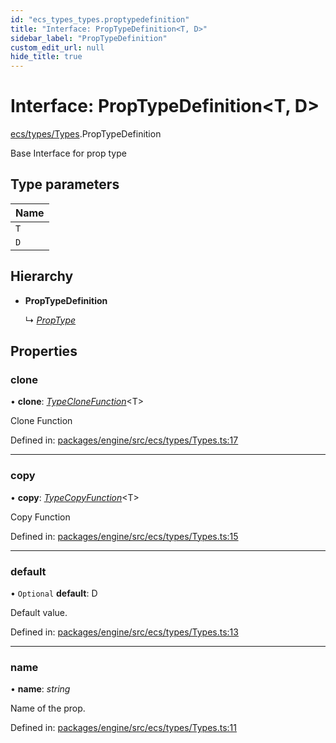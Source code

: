 ```yaml
---
id: "ecs_types_types.proptypedefinition"
title: "Interface: PropTypeDefinition<T, D>"
sidebar_label: "PropTypeDefinition"
custom_edit_url: null
hide_title: true
---
```


# Interface: PropTypeDefinition<T, D\>

[ecs/types/Types](../modules/ecs_types_types.md).PropTypeDefinition

Base Interface for prop type

## Type parameters

Name |
:------ |
`T` |
`D` |

## Hierarchy

* **PropTypeDefinition**

  ↳ [*PropType*](ecs_types_types.proptype.md)

## Properties

### clone

• **clone**: [*TypeCloneFunction*](../modules/ecs_types_types.md#typeclonefunction)<T\>

Clone Function

Defined in: [packages/engine/src/ecs/types/Types.ts:17](https://github.com/xr3ngine/xr3ngine/blob/716a06460/packages/engine/src/ecs/types/Types.ts#L17)

___

### copy

• **copy**: [*TypeCopyFunction*](../modules/ecs_types_types.md#typecopyfunction)<T\>

Copy Function

Defined in: [packages/engine/src/ecs/types/Types.ts:15](https://github.com/xr3ngine/xr3ngine/blob/716a06460/packages/engine/src/ecs/types/Types.ts#L15)

___

### default

• `Optional` **default**: D

Default value.

Defined in: [packages/engine/src/ecs/types/Types.ts:13](https://github.com/xr3ngine/xr3ngine/blob/716a06460/packages/engine/src/ecs/types/Types.ts#L13)

___

### name

• **name**: *string*

Name of the prop.

Defined in: [packages/engine/src/ecs/types/Types.ts:11](https://github.com/xr3ngine/xr3ngine/blob/716a06460/packages/engine/src/ecs/types/Types.ts#L11)
